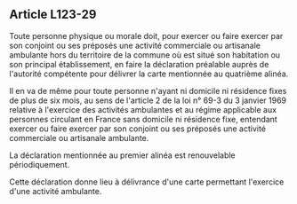 Article L123-29
----
Toute personne physique ou morale doit, pour exercer ou faire exercer par son
conjoint ou ses préposés une activité commerciale ou artisanale ambulante hors
du territoire de la commune où est situé son habitation ou son principal
établissement, en faire la déclaration préalable auprès de l'autorité compétente
pour délivrer la carte mentionnée au quatrième alinéa.

Il en va de même pour toute personne n'ayant ni domicile ni résidence fixes de
plus de six mois, au sens de l'article 2 de la loi n° 69-3 du 3 janvier 1969
relative à l'exercice des activités ambulantes et au régime applicable aux
personnes circulant en France sans domicile ni résidence fixe, entendant exercer
ou faire exercer par son conjoint ou ses préposés une activité commerciale ou
artisanale ambulante.

La déclaration mentionnée au premier alinéa est renouvelable périodiquement.

Cette déclaration donne lieu à délivrance d'une carte permettant l'exercice
d'une activité ambulante.

